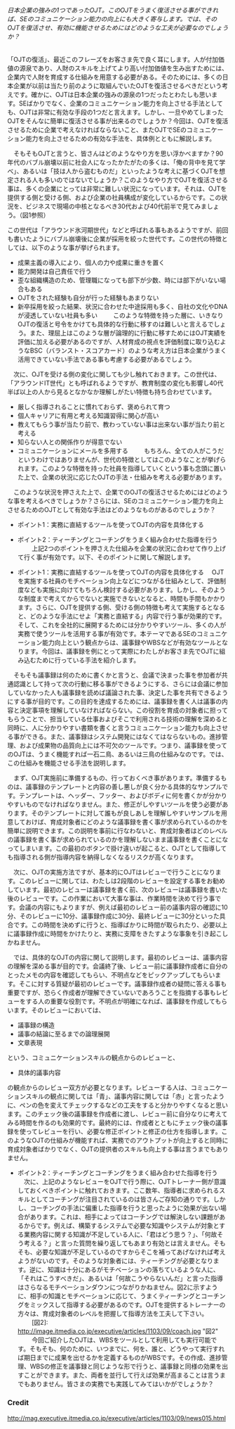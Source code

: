###### 日本企業の強みの1つであったOJT。このOJTをうまく復活させる事ができれば、SEのコミュニケーション能力の向上にも大きく寄与します。では、そのOJTを復活させ、有効に機能させるためにはどのような工夫が必要なのでしょうか？

「OJTの復活」、最近このフレーズをお客さま先で良く耳にします。人が付加価値の源泉であり、人財のスキルを上げてより高い付加価値を生み出すためには、企業内で人財を育成する仕組みを用意する必要がある。そのためには、多くの日本企業が以前は当たり前のように取組んでいたOJTを復活させるべきだという考えです。確かに、OJTは日本企業の強みの源泉の1つだったとわたしも思います。SEばかりでなく、企業のコミュニケーション能力を向上させる手法としても、OJTは非常に有効な手段の1つだと言えます。しかし、一旦やめてしまったOJTをそんなに簡単に復活させる事が出来るのでしょうか？今回は、OJTを復活させるために企業で考えなければならないこと、またOJTでSEのコミュニケーション能力を向上させるための有効な手法を、具体例とともに解説します。

　そもそもOJTと言うと、皆さんはどのようなやり方を思い浮かべますか？90年代のバブル崩壊以前に社会人になったかたがたの多くは、「俺の背中を見て学べ」、あるいは「技は人から盗むものだ」といったような考えに基づくOJTを想定される人も多いのではないでしょうか？このようなやり方でOJTを復活させる事は、多くの企業にとっては非常に難しい状況になっています。それは、OJTを提供する側と受ける側、および企業の社員構成が変化しているからです。この状況を、ビジネスで現場の中核となるべき30代および40代前半で見てみましょう。（図1参照）

[図1]: http://image.itmedia.co.jp/executive/articles/1103/09/ojt.jpg "図1"

この世代は「アラウンド氷河期世代」などと呼ばれる事もあるようですが、前回も書いたようにバブル崩壊後に企業が採用を絞った世代です。この世代の特徴としては、以下のような事が挙げられます。

* 成果主義の導入により、個人の力や成果に重きを置く
* 能力開発は自己責任で行う
* 歪な組織構造のため、管理職になっても部下が少数、時には部下がいない場合もある
* OJTをされた経験も自分が行った経験もあまりない
* 新卒採用を絞った結果、状況に合わせた中途採用も多く、自社の文化やDNAが浸透していない社員も多い
　
　このような特徴を持った層に、いきなりOJTの復活と号令をかけても具体的な行動に移すのは難しいと言えるでしょう。また、理屈上はこのような層が論理的に行動に移すためにはOJT実績を評価に加える必要があるのですが、人材育成の視点を評価制度に取り込むようなBSC（バランスト・スコアカード）のような考え方は日本企業がうまく活用できていない手法である事も考慮する必要があるでしょう。

　次に、OJTを受ける側の変化に関しても少し触れておきます。この世代は、「アラウンドIT世代」とも呼ばれるようですが、教育制度の変化も影響し40代半ば以上の人から見るとなかなか理解しがたい特徴も持ち合わせています。

* 厳しく指導されることに慣れておらず、褒められて育つ
* 個人キャリアに有用と考える知識習得に関心が高い
* 教えてもらう事が当たり前で、教わっていない事は出来ない事が当たり前と考える
* 知らない人との関係作りが得意でない
* コミュニケーションにメールを多用する
　
　もちろん、全ての人がこうだというわけではありませんが、世代の特徴としてはこのようなことが挙げられます。このような特徴を持った社員を指導していくという事も念頭に置いた上で、企業の状況に応じたOJTの手法・仕組みを考える必要があります。

　このような状況を押さえた上で、企業でのOJTの復活させるためにはどのような事を考えるべきでしょうか？さらには、SEのコミュニケーション能力を向上させるためのOJTとして有効な手法はどのようなものがあるのでしょうか？
　
* ポイント1：実務に直結するツールを使ってOJTの内容を具体化する
* ポイント2：ティーチングとコーチングをうまく組み合わせた指導を行う
　
　上記2つのポイントを押さえた仕組みを企業の状況に合わせて作り上げて行く事が有効です。以下、そのポイントに関して解説します。

* ポイント1：実務に直結するツールを使ってOJTの内容を具体化する
　OJTを実施する社員のモチベーション向上などにつながる仕組みとして、評価制度なども実施に向けてもちろん検討する必要があります。しかし、そのような制度まで考えてからでないと実施できないとなると、時間も手間もかかります。さらに、OJTを提供する側、受ける側の特徴も考えて実施するとなると、どのような手法にせよ「実務と直結する」内容で行う事が効果的です。そして、これを全社的に展開するためには分かりやすいツール、多くの人が実務で使うツールを活用する事が有効です。本テーマであるSEのコミュニケーション能力向上という観点からは、議事録やWBSなどが有効なツールとなります。今回は、議事録を例にとって実際にわたしがお客さま先でOJTに組み込むために行っている手法を紹介します。

　そもそも議事録は何のために書くかと言うと、会議で決まった事を参加者が共通認識として持って次の行動に移る事ができるようにする、さらには会議に参加していなかった人も議事録を読めば議論された事、決定した事を共有できるようにする事が目的です。この目的を達成するためには、議事録を書く人は議事の内容と決定事項を理解していなければならない。この役割を育成の対象者に担ってもらうことで、担当している仕事およびそこで利用される技術の理解を深めると同時に、人に分かりやすい書類を書くと言うコミュニケーション能力も向上させる事ができる。また、議事録はシステム開発にはなくてはならないもの。進捗管理、および成果物の品質向上には不可欠のツールです。つまり、議事録を使ってのOJTは、うまく機能すれば一石二鳥、あるいは三鳥の仕組みなのです。では、この仕組みを機能させる手法を説明します。

　まず、OJT実施前に準備するもの、行っておくべき事があります。準備するものは、議事録のテンプレートと内容の善し悪しが良く分かる具体的なサンプルです。テンプレートは、ヘッダー、フッター、およびボディに何を書くかが分かりやすいものでなければなりません。また、修正がしやすいツールを使う必要があります。そのテンプレートに対して誰もが良しあしを理解しやすいサンプルを用意しておけば、育成対象者にどのような議事録を書く事が求められているのかを簡単に説明できます。この説明を事前に行なわないと、育成対象者はどのレベルの議事録を書く事が求められているのかを理解しないまま議事録を書くことになってしまいます。この最初のボタンで掛け違いが起こると、OJTとして指導しても指導される側が指導内容を納得しなくなるリスクが高くなります。

　次に、OJTの実施方法ですが、基本的にOJTはレビューで行うことになります。このレビューに関しては、わたしは2段階のレビューを設定する事をお勧めしています。最初のレビューは議事録を書く前、次のレビューは議事録を書いた後のレビューです。この作業において大事な事は、作業時間を決めて行う事です。会議の内容にもよりますが、例えば最初のレビュー前の議事内容の確認に10分、そのレビューに10分、議事録作成に30分、最終レビューに30分といった具合です。この時間を決めずに行うと、指導ばかりに時間が取られたり、必要以上に議事録作成に時間をかけたりと、実務に支障をきたすような事象を引き起こしかねません。

　では、具体的なOJTの内容に関して説明します。最初のレビューは、議事内容の理解を深める事が目的です。会議終了後、レビュー前に議事録作成者に自分のとったメモの内容を確認してもらい、不明点などをピックアップしてもらいます。そこに対する質疑が最初のレビューです。議事録作成者の疑問に答える事も重要ですが、恐らく作成者が理解できていないであろうことを指摘する事もレビューをする人の重要な役割です。不明点が明確になれば、議事録を作成してもらいます。そのレビューにおいては、

* 議事録の構造
* 議事の結論に至るまでの論理展開
* 文章表現

という、コミュニケーションスキルの観点からのレビューと、

* 具体的議事内容

の観点からのレビュー双方が必要となります。レビューする人は、コミュニケーションスキルの観点に関しては「青」、議事内容に関しては「赤」と言ったように、ペンの色を変えてチェックするなどの工夫をすると分かりやすくなると思います。このチェック後の議事録を作成者に渡し、レビュー前に自分なりに考えてみる時間を作るのも効果的です。最終的には、作成者とともにチェック後の議事録を使ってレビューを行い、必要な修正ポイントと修正の仕方を指導します。このようなOJTの仕組みが機能すれば、実務でのアウトプットが向上すると同時に育成対象者ばかりでなく、OJTの提供者のスキルも向上する事は言うまでもありません。

* ポイント2：ティーチングとコーチングをうまく組み合わせた指導を行う
　次に、上記のようなレビューをOJTで行う際に、OJTトレーナー側が意識しておくべきポイントに触れておきます。ここ数年、指導者に求められるスキルとしてコーチングが注目されているのは皆さんご存知の通りです。しかし、コーチングの手法に偏重した指導を行うと思ったように効果が出ない場合があります。これは、相手によってはコーチングでは解決しない課題があるからです。例えば、構築するシステムで必要な知識やシステムが対象とする業務内容に関する知識が不足している人に、「君はどう思う？」、「何故そう考える？」と言った質問を繰り返してもあまり有効とは言えません。そもそも、必要な知識が不足しているのですからそこを補ってあげなければ考えようがないのです。そのような対象者には、ティーチングが必要となります。逆に、知識は十分にあるがモチベーションの落ちているような人に、「それはこうすべきだ」、あるいは「何故こうやらないんだ」と言った指導はさらなるモチベーションダウンにつながりかねません。図2に示すように、相手の知識とモチベーションに応じて、うまくティーチングとコーチングをミックスして指導する必要があるのです。OJTを提供するトレーナーの方々は、育成対象者のレベルを把握して指導方法を工夫して下さい。
　
　[図2]: http://image.itmedia.co.jp/executive/articles/1103/09/coach.jpg "図2"
　
　今回ご紹介したOJTは、WBSをツールとして利用しても実行可能です。そもそも、何のために、いつまでに、何を、誰と、どうやって実行すれば期日までに成果を出せるかを定義するものがWBSです。その作成、進捗管理、WBSの修正を議事録と同じような形で行うと、議事録と同様の効果を出すことができます。また、両者を並行して行えば効果が高まることは言うまでもありません。皆さまの実務でも実践してみてはいかがでしょうか？

### Credit
http://mag.executive.itmedia.co.jp/executive/articles/1103/09/news015.html
